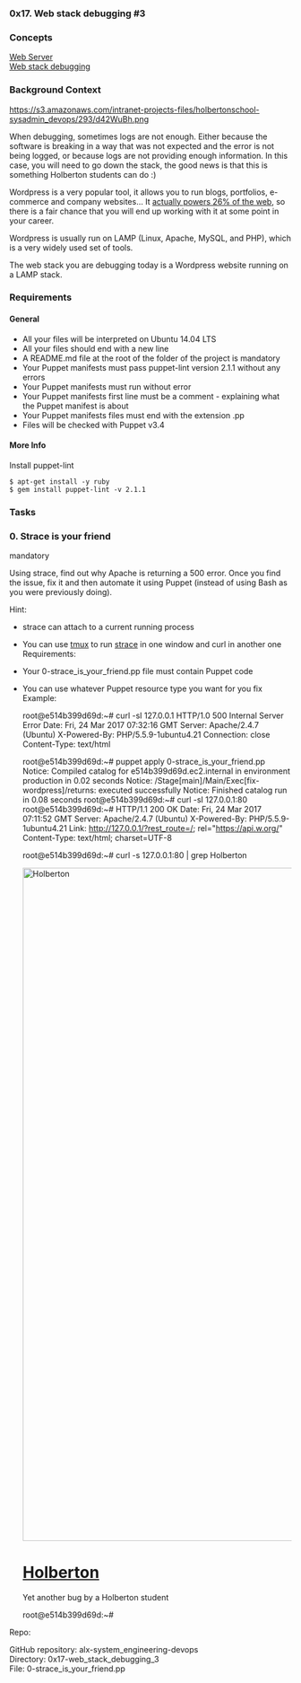 ### 0x17. Web stack debugging #3

### Concepts
[Web Server](https://intranet.alxswe.com/concepts/17)<br>
[Web stack debugging](https://intranet.alxswe.com/concepts/68)<br>

### Background Context
https://s3.amazonaws.com/intranet-projects-files/holbertonschool-sysadmin_devops/293/d42WuBh.png

When debugging, sometimes logs are not enough. Either because the software is breaking in a way that was not expected and the error is not being logged, or because logs are not providing enough information. In this case, you will need to go down the stack, the good news is that this is something Holberton students can do :)

Wordpress is a very popular tool, it allows you to run blogs, portfolios, e-commerce and company websites… It [actually powers 26% of the web](https://managewp.com/blog/statistics-about-wordpress-usage), so there is a fair chance that you will end up working with it at some point in your career.

Wordpress is usually run on LAMP (Linux, Apache, MySQL, and PHP), which is a very widely used set of tools.

The web stack you are debugging today is a Wordpress website running on a LAMP stack.

### Requirements
#### General
 - All your files will be interpreted on Ubuntu 14.04 LTS
 - All your files should end with a new line
 - A README.md file at the root of the folder of the project is mandatory
 - Your Puppet manifests must pass puppet-lint version 2.1.1 without any errors
 - Your Puppet manifests must run without error
 - Your Puppet manifests first line must be a comment  - explaining what the Puppet manifest is about
 - Your Puppet manifests files must end with the extension .pp
 - Files will be checked with Puppet v3.4
#### More Info
Install puppet-lint

    $ apt-get install -y ruby
    $ gem install puppet-lint -v 2.1.1

### Tasks
### 0. Strace is your friend
mandatory


Using strace, find out why Apache is returning a 500 error. Once you find the issue, fix it and then automate it using Puppet (instead of using Bash as you were previously doing).

Hint:

 - strace can attach to a current running process
 - You can use [tmux](https://www.hamvocke.com/blog/a-quick-and-easy-guide-to-tmux/) to run [strace](https://strace.io/) in one window and curl in another one
Requirements:

 - Your 0-strace_is_your_friend.pp file must contain Puppet code
 - You can use whatever Puppet resource type you want for you fix
Example:

    root@e514b399d69d:~# curl -sI 127.0.0.1
    HTTP/1.0 500 Internal Server Error
    Date: Fri, 24 Mar 2017 07:32:16 GMT
    Server: Apache/2.4.7 (Ubuntu)
    X-Powered-By: PHP/5.5.9-1ubuntu4.21
    Connection: close
    Content-Type: text/html

    root@e514b399d69d:~# puppet apply 0-strace_is_your_friend.pp
    Notice: Compiled catalog for e514b399d69d.ec2.internal in environment production in 0.02 seconds
    Notice: /Stage[main]/Main/Exec[fix-wordpress]/returns: executed successfully
    Notice: Finished catalog run in 0.08 seconds
    root@e514b399d69d:~# curl -sI 127.0.0.1:80
    root@e514b399d69d:~#
    HTTP/1.1 200 OK
    Date: Fri, 24 Mar 2017 07:11:52 GMT
    Server: Apache/2.4.7 (Ubuntu)
    X-Powered-By: PHP/5.5.9-1ubuntu4.21
    Link: <http://127.0.0.1/?rest_route=/>; rel="https://api.w.org/"
    Content-Type: text/html; charset=UTF-8

    root@e514b399d69d:~# curl -s 127.0.0.1:80 | grep Holberton
    <title>Holberton &#8211; Just another WordPress site</title>
    <link rel="alternate" type="application/rss+xml" title="Holberton &raquo; Feed" href="http://127.0.0.1/?feed=rss2" />
    <link rel="alternate" type="application/rss+xml" title="Holberton &raquo; Comments Feed" href="http://127.0.0.1/?feed=comments-rss2" />
            <div id="wp-custom-header" class="wp-custom-header"><img src="http://127.0.0.1/wp-content/themes/twentyseventeen/assets/images/header.jpg" width="2000" height="1200" alt="Holberton" /></div>  </div>
                                <h1 class="site-title"><a href="http://127.0.0.1/" rel="home">Holberton</a></h1>
            <p>Yet another bug by a Holberton student</p>
    root@e514b399d69d:~#

Repo:<br>

GitHub repository: alx-system_engineering-devops<br>
Directory: 0x17-web_stack_debugging_3<br>
File: 0-strace_is_your_friend.pp<br>
